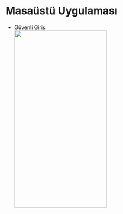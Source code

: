 <h1> Masaüstü Uygulaması </h1>
<ul>
  <li>Güvenli Giriş</li>
  <img src="https://mvuhqa.dm2302.livefilestore.com/y4mIFO_EY2s1QuRu-3JjDlt1rlJXU6gSNG5FGTPM8nB5pKH2Kcse8Soj1GfmKWOHLoNOr8NSqpvJDP08kI3dH7Z8P1UIbJSzCAGRxlnygEjvjMwAdvArl7Nb8uiOY1hahqSrlctJuEONv5XVyTjSHM66pQvkNvjrQHvRQ8KrWJI_5wlTAcHYhH6yK9wcTL4qW3T5MGAwlmt257CoPUP4OBxdA?width=250&height=479&cropmode=none" width="250" height="479" />
</ul>
